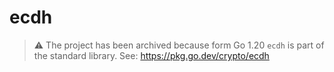 # ecdh

> ⚠️ The project has been archived because form Go 1.20 `ecdh` is part of the standard library.
> See: https://pkg.go.dev/crypto/ecdh
